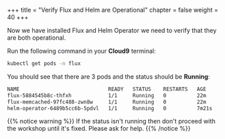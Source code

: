 +++
title = "Verify Flux and Helm are Operational"
chapter = false
weight = 40
+++

Now we have installed Flux and Helm Operator we need to verify that they are both operational.

Run the following command in your **Cloud9** terminal:

```bash
kubectl get pods -n flux
```

You should see that there are 3 pods and the status should be **Running**:

```bash
NAME                             READY   STATUS    RESTARTS   AGE
flux-5884545b8c-thfxh            1/1     Running   0          22m
flux-memcached-97fc488-zwn8w     1/1     Running   0          22m
helm-operator-6489b5cc6b-5pdvl   1/1     Running   0          7m21s
```

{{% notice warning %}}
If the status isn't running then don't proceed with the workshop until it's fixed. Please ask for help.
{{% /notice %}}
